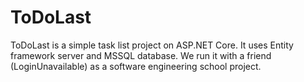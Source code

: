 # ToDoLast
ToDoLast is a simple task list project on ASP.NET Core. It uses Entity framework server and MSSQL database. We run it with a friend (LoginUnavailable) as a software engineering school project.
